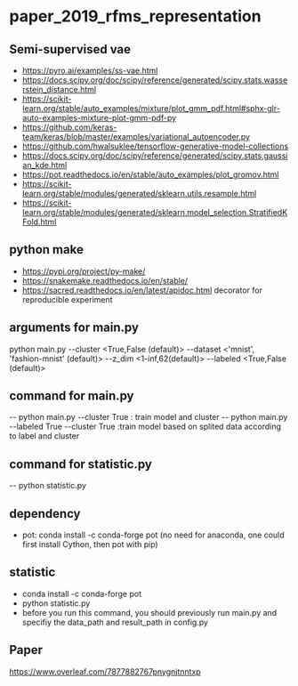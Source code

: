 # paper_2019_rfms_representation
## Semi-supervised vae
- https://pyro.ai/examples/ss-vae.html
- https://docs.scipy.org/doc/scipy/reference/generated/scipy.stats.wasserstein_distance.html
- https://scikit-learn.org/stable/auto_examples/mixture/plot_gmm_pdf.html#sphx-glr-auto-examples-mixture-plot-gmm-pdf-py
- https://github.com/keras-team/keras/blob/master/examples/variational_autoencoder.py
- https://github.com/hwalsuklee/tensorflow-generative-model-collections
- https://docs.scipy.org/doc/scipy/reference/generated/scipy.stats.gaussian_kde.html
- https://pot.readthedocs.io/en/stable/auto_examples/plot_gromov.html
- https://scikit-learn.org/stable/modules/generated/sklearn.utils.resample.html
- https://scikit-learn.org/stable/modules/generated/sklearn.model_selection.StratifiedKFold.html
## python make
- https://pypi.org/project/py-make/
- https://snakemake.readthedocs.io/en/stable/
- https://sacred.readthedocs.io/en/latest/apidoc.html  decorator for reproducible experiment
## arguments for main.py
  python main.py
  --cluster <True,False (default)>
  --dataset <'mnist', 'fashion-mnist' (default)>
  --z_dim <1-inf,62(default)>
  --labeled <True,False (default)>
  
## command for main.py
-- python main.py --cluster True : train model and cluster
-- python main.py --labeled True --cluster True :train model based on splited data according to label and cluster
## command for statistic.py
-- python statistic.py
  
## dependency
- pot: conda install -c conda-forge pot (no need for anaconda, one could first install Cython, then pot with pip)

## statistic
- conda install -c conda-forge pot
- python statistic.py
- before you run this command, you should previously run main.py and specifiy the data_path and result_path in config.py

## Paper
https://www.overleaf.com/7877882767pnygnjtnntxp
